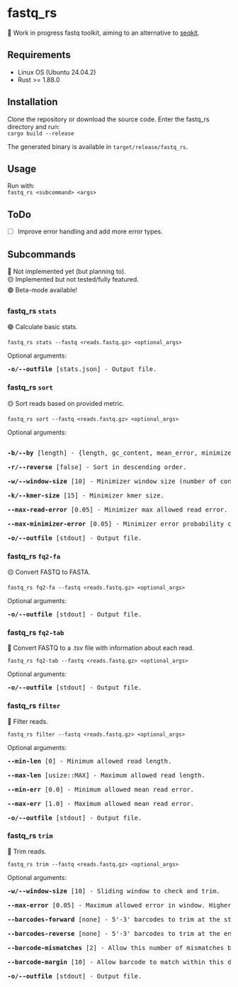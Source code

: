 # fastq_rs
🚧 Work in progress fastq toolkit, aiming to an alternative to [seqkit](https://github.com/shenwei356/seqkit/).

## Requirements
- Linux OS (Ubuntu 24.04.2)
- Rust >= 1.88.0

## Installation
Clone the repository or download the source code. Enter the fastq_rs directory and run:<br>
`cargo build --release`

The generated binary is available in `target/release/fastq_rs`.

## Usage
Run with:<br>
`fastq_rs <subcommand> <args>`<br>

## ToDo
- [ ] Improve error handling and add more error types.

## Subcommands
🔴 Not implemented yet (but planning to).<br>
🟡 Implemented but not tested/fully featured.<br>
🟢 Beta-mode available!

### fastq_rs `stats`
🟢 Calculate basic stats.

`fastq_rs stats --fastq <reads.fastq.gz> <optional_args>`

Optional arguments:
<pre>
<b>-o/--outfile</b> [stats.json] - Output file.
</pre>

### fastq_rs `sort`
🟡 Sort reads based on provided metric.

`fastq_rs sort --fastq <reads.fastq.gz> <optional_args>`

Optional arguments:
<pre>

<b>-b/--by</b> [length] - {length, gc_content, mean_error, minimizers}

<b>-r/--reverse</b> [false] - Sort in descending order.

<b>-w/--window-size</b> [10] - Minimizer window size (number of consecutive kmers).

<b>-k/--kmer-size</b> [15] - Minimizer kmer size.

<b>--max-read-error</b> [0.05] - Minimizer max allowed read error. Reads with higher error rates will generate zero valid minimizers.

<b>--max-minimizer-error</b> [0.05] - Minimizer error probability cutoff.

<b>-o/--outfile</b> [stdout] - Output file.
</pre>

### fastq_rs `fq2-fa`
🟡 Convert FASTQ to FASTA.

`fastq_rs fq2-fa --fastq <reads.fastq.gz> <optional_args>`

Optional arguments:
<pre>
<b>-o/--outfile</b> [stdout] - Output file.
</pre>

### fastq_rs `fq2-tab`
🔴 Convert FASTQ to a .tsv file with information about each read.

`fastq_rs fq2-tab --fastq <reads.fastq.gz> <optional_args>`

Optional arguments:
<pre>
<b>-o/--outfile</b> [stdout] - Output file.
</pre>

### fastq_rs `filter`
🔴 Filter reads.

`fastq_rs filter --fastq <reads.fastq.gz> <optional_args>`

Optional arguments:
<pre>
<b>--min-len</b> [0] - Minimum allowed read length.

<b>--max-len</b> [usize::MAX] - Maximum allowed read length.

<b>--min-err</b> [0.0] - Minimum allowed mean read error.

<b>--max-err</b> [1.0] - Maximum allowed mean read error.

<b>-o/--outfile</b> [stdout] - Output file.
</pre>

### fastq_rs `trim`
🔴 Trim reads.

`fastq_rs trim --fastq <reads.fastq.gz> <optional_args>`

Optional arguments:
<pre>
<b>-w/--window-size</b> [10] - Sliding window to check and trim.

<b>--max-error</b> [0.05] - Maximum allowed error in window. Higher error windows will be trimmed.

<b>--barcodes-forward</b> [none] - 5'-3' barcodes to trim at the start of reads.

<b>--barcodes-reverse</b> [none] - 5'-3' barcodes to trim at the end of reads.

<b>--barcode-mismatches</b> [2] - Allow this number of mismatches between barcode and read.

<b>--barcode-margin</b> [10] - Allow barcode to match within this distance from the start/end of read.

<b>-o/--outfile</b> [stdout] - Output file.
</pre>
